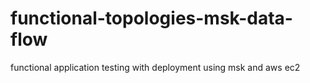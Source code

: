 # functional-topologies-msk-data-flow
functional application testing with deployment using msk and aws ec2
